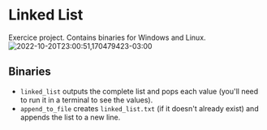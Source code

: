 # Linked List
Exercice project. Contains binaries for Windows and Linux.
![2022-10-20T23:00:51,170479423-03:00](https://user-images.githubusercontent.com/61162680/197397553-be442a12-94a8-4b8b-b33c-cf81227c4608.png)

## Binaries
- ``linked_list`` outputs the complete list and pops each value (you'll need to run it in a terminal to see the values).
- ``append_to_file`` creates `linked_list.txt` (if it doesn't already exist) and appends the list to a new line.
